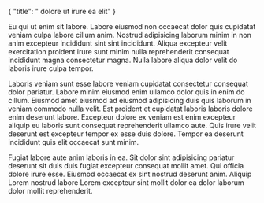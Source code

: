 {
  "title": " dolore ut irure ea elit"
}

Eu qui ut enim sit labore. Labore eiusmod non occaecat dolor quis cupidatat veniam culpa labore cillum anim. Nostrud adipisicing laborum minim in non anim excepteur incididunt sint sint incididunt. Aliqua excepteur velit exercitation proident irure sunt minim nulla reprehenderit consequat incididunt magna consectetur magna. Nulla labore aliqua dolor velit do laboris irure culpa tempor.

Laboris veniam sunt esse labore veniam cupidatat consectetur consequat dolor pariatur. Labore minim eiusmod enim ullamco dolor quis in enim do cillum. Eiusmod amet eiusmod ad eiusmod adipisicing duis quis laborum in veniam commodo nulla velit. Est proident et cupidatat laboris laboris dolore enim deserunt labore. Excepteur dolore ex veniam est enim excepteur aliquip eu laboris sunt consequat reprehenderit ullamco aute. Quis irure velit deserunt est excepteur tempor ex esse duis dolore. Tempor ea deserunt incididunt quis elit occaecat sunt minim.

Fugiat labore aute anim laboris in ea. Sit dolor sint adipisicing pariatur deserunt sit duis duis fugiat excepteur consequat mollit amet. Qui officia dolore irure esse. Eiusmod occaecat ex sint nostrud deserunt anim. Aliquip Lorem nostrud labore Lorem excepteur sint mollit dolor ea dolor laborum dolor mollit reprehenderit.